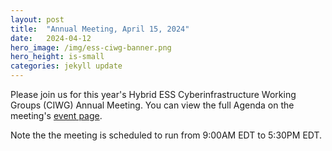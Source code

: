 ```yaml
---
layout: post
title:  "Annual Meeting, April 15, 2024"
date:   2024-04-12
hero_image: /img/ess-ciwg-banner.png
hero_height: is-small
categories: jekyll update
---
```


Please join us for this year's Hybrid ESS Cyberinfrastructure Working Groups (CIWG) Annual Meeting. You can view the full Agenda on the meeting's
[event page](/events/working_group_meeting_2024).

Note the the meeting is scheduled to run from 9:00AM EDT to 5:30PM EDT.